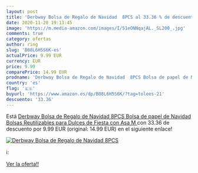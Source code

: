 ```yaml
---
layout: post
title: 'Derbway Bolsa de Regalo de Navidad  8PCS al 33.36 % de descuento'
date: 2020-11-28 19:13:45
image: 'https://m.media-amazon.com/images/I/51eONNqajAL._SL200_.jpg'
comments: true
category: ofertas
author: ring
slug: 'B08L6H5S6K-es'
actualPrice: 9.99 EUR
currency: EUR
price: 9.99
comparePrice: 14.99 EUR
prodname: 'Derbway Bolsa de Regalo de Navidad  8PCS Bolsa de papel de Navidad Bolsas Reutilizables para Dulces de Fiesta con Asa  M '
country: 'es'
flag: '🇪🇸'
buyurl: 'https://www.amazon.es/dp/B08L6H5S6K/?tag=tolees-21'
descuento: '33.36'
---
```


Está [Derbway Bolsa de Regalo de Navidad  8PCS Bolsa de papel de Navidad Bolsas Reutilizables para Dulces de Fiesta con Asa  M ](https://www.amazon.es/dp/B08L6H5S6K/?tag=tolees-21) con 33.36 de descuento por 9.99 EUR (original: 14.99 EUR) en el siguiente enlace!

[![Derbway Bolsa de Regalo de Navidad  8PCS](https://m.media-amazon.com/images/I/51eONNqajAL._SL200_.jpg)](https://www.amazon.es/dp/B08L6H5S6K/?tag=tolees-21)

ℹ️:


[Ver la oferta!!](https://www.amazon.es/dp/B08L6H5S6K/?tag=tolees-21)
